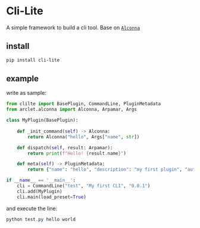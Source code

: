 # Cli-Lite

A simple framework to build a cli tool. Base on [`Alconna`](https://github/ArcletProject/Alconna)

## install

```powershell
pip install cli-lite
```

## example

write as sample:

```python
from clilte import BasePlugin, CommandLine, PluginMetadata
from arclet.alconna import Alconna, Arpamar, Args

class MyPlugin(BasePlugin):
    
    def _init_command(self) -> Alconna:
        return Alconna("hello", Args["name", str])

    def dispatch(self, result: Arpamar):
        return print(f"Hello! {result.name}")

    def meta(self) -> PluginMetadata:
        return {"name": "hello", "description": "my first plugin", "author": ["john"], "tags": ["dev"], "version": "0.0.1"}

if __name__ == '__main__':
    cli = CommandLine("test", "My first CLI", "0.0.1")
    cli.add(MyPlugin)
    cli.main(load_preset=True)
```

and execute the line:

```powershell
python test.py hello world
```

